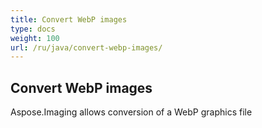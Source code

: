 ```yaml
---
title: Convert WebP images
type: docs
weight: 100
url: /ru/java/convert-webp-images/
---
```


## **Convert WebP images**
Aspose.Imaging allows conversion of a WebP graphics file
